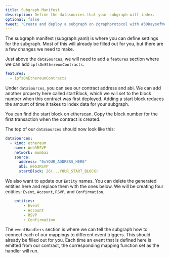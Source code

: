```yaml
---
title: Subgraph Manifest
description: Define the datasources that your subgraph will index.
optional: false
tweet: "Create and deploy a subgraph on @graphprotocol with #30DaysofWeb3 @womenbuildweb3 👾"
---
```


The subgraph manifest (subgraph.yaml) is where you can define settings for the subgraph. Most of this will already be filled out for you, but there are a few changes we need to make.

Just above the `dataSources`, we will need to add a `features` section where we can add `ipfsOnEthereumContracts`.

```yaml
features:
  - ipfsOnEthereumContracts
```

Under `dataSources`, you can see our contract address and abi. We can add another property here called startBlock, which we will set to the block number when this contract was first deployed. Adding a start block reduces the amount of time it takes to index data for your subgraph.

You can find the start block on etherscan. Copy the block number for the first transaction when the contract is created.

The top of our `dataSources` should now look like this:

```yaml
dataSources:
  - kind: ethereum
    name: Web3RSVP
    network: mumbai
    source:
      address: "0xYOUR_ADDRESS_HERE"
      abi: Web3RSVP
      startBlock: 26(...YOUR_START_BLOCK)
```

We also want to update our `Entity` names. You can delete the generated entities here and replace them with the ones below. We will be creating four entities: `Event`, `Account`, `RSVP`, and `Confirmation`.

```yaml
    entities:
        - Event
        - Account
        - RSVP
        - Confirmation
```

The `eventHandlers` section is where we can tell the subgraph how to connect each of our mappings to different event triggers. This should already be filled out for you. Each time an event that is defined here is emitted from our contract, the corresponding mapping function set as the handler will run.
